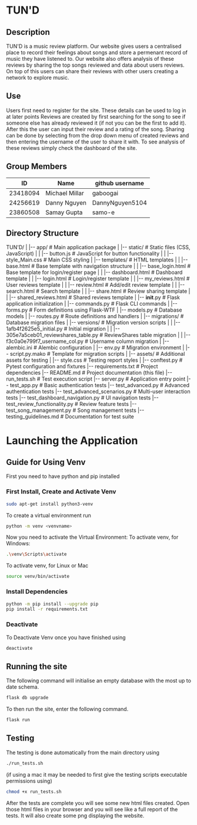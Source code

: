 # TUN'D

## Description
TUN'D is a music review platform. Our website gives users a centralised place to record their feelings about songs and store a permenant record of music they have listened to.
Our website also offers analysis of these reviews by sharing the top songs reviewed and data about users reviews.
On top of this users can share their reviews with other users creating a network to explore music.

## Use
Users first need to register for the site. These details can be used to log in at later points
Reviews are created by first searching for the song to see if someone else has already reviewed it (if not you can be the first to add it).
After this the user can input their review and a rating of the song.
Sharing can be done by selecting from the drop down menu of created reviews and then entering the username of the user to share it with.
To see analysis of these reviews simply check the dashboard of the site. 

## Group Members
| ID       | Name           | github username |
| -------- | -------------- | --------------- |
| 23418094 | Michael Millar | gaboogai        |
| 24256619 | Danny Nguyen   | DannyNguyen5104 |
| 23860508 | Samay Gupta    | samo-e          |

## Directory Structure

TUN'D/
|
|-- app/                      # Main application package
|   |-- static/               # Static files (CSS, JavaScript)
|   |   |-- button.js         # JavaScript for button functionality
|   |   |-- style_Main.css    # Main CSS styling
|   |-- templates/            # HTML templates
|   |   |-- base.html         # Base template with navigation structure
|   |   |-- base_login.html   # Base template for login/register page
|   |   |-- dashboard.html    # Dashboard template
|   |   |-- login.html        # Login/register template
|   |   |-- my_reviews.html   # User reviews template
|   |   |-- review.html       # Add/edit review template
|   |   |-- search.html       # Search template
|   |   |-- share.html        # Review sharing template
|   |   |-- shared_reviews.html # Shared reviews template
|   |-- __init__.py           # Flask application initialization
|   |-- commands.py           # Flask CLI commands
|   |-- forms.py              # Form definitions using Flask-WTF
|   |-- models.py             # Database models
|   |-- routes.py             # Route definitions and handlers
|
|-- migrations/               # Database migration files
|   |-- versions/             # Migration version scripts
|   |   |-- 1afb4f2625e5_initial.py      # Initial migration
|   |   |-- 305e7a5ceb01_reviewshares_table.py  # ReviewShares table migration
|   |   |-- f3c0a0e799f7_username_col.py  # Username column migration
|   |-- alembic.ini           # Alembic configuration
|   |-- env.py                # Migration environment
|   |-- script.py.mako        # Template for migration scripts
|
|-- assets/                   # Additional assets for testing
|   |-- style.css             # Testing report styles
|
|-- conftest.py               # Pytest configuration and fixtures
|-- requirements.txt          # Project dependencies
|-- README.md                 # Project documentation (this file)
|-- run_tests.sh              # Test execution script
|-- server.py                 # Application entry point
|-- test_app.py               # Basic authentication tests
|-- test_advanced.py          # Advanced authentication tests
|-- test_advanced_scenarios.py # Multi-user interaction tests
|-- test_dashboard_navigation.py # UI navigation tests
|-- test_review_functionality.py # Review feature tests
|-- test_song_management.py   # Song management tests
|-- testing_guidelines.md     # Documentation for test suite

# Launching the Application

## Guide for Using Venv
First you need to have python and pip installed

### First Install, Create and Activate Venv
```bash
sudo apt-get install python3-venv
```

To create a virtual environment run
```bash
python -m venv <venvname>
```

Now you need to activate the Virtual Environment:
To activate venv, for Windows:
```bash
.\venv\Scripts\activate
```
To activate venv, for Linux or Mac
```bash
source venv/bin/activate
```


### Install Dependencies
```bash
python -m pip install --upgrade pip
pip install -r requirements.txt
```

### Deactivate
To Deactivate Venv once you have finished using
```bash
deactivate
```

## Running the site

The following command will initialise an empty database with the most up to date schema.
```bash
flask db upgrade
```
To then run the site, enter the following command.
```bash
flask run
```

## Testing

The testing is done automatically from the main directory using
```bash
./run_tests.sh
```
(if using a mac it may be needed to first give the testing scripts executable permissions using)
```bash
chmod +x run_tests.sh
```

After the tests are complete you will see some new html files created. 
Open those html files in your browser and you will see like a full report of the tests. 
It will also create some png displaying the website.
